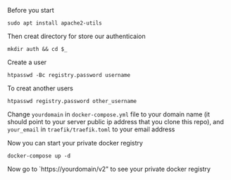 Before you start
```
sudo apt install apache2-utils
```

Then creat directory for store our authenticaion

```
mkdir auth && cd $_
```

Create a user

```
htpasswd -Bc registry.password username
```

To creat another users

```
htpasswd registry.password other_username
```

Change `yourdomain` in `docker-compose.yml` file to your domain name (it should point to your server public ip address that you clone this repo), and `your_email` in  `traefik/traefik.toml` to your email address


Now you can start your private docker registry


```
docker-compose up -d
```

Now go to `https://yourdomain/v2" to see your private docker registry
